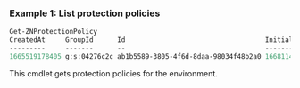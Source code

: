  ### Example 1: List protection policies
```powershell
Get-ZNProtectionPolicy
CreatedAt     GroupId      Id                                   InitialProtectAt MinQueueDays UpdatedAt
---------     -------      --                                   ---------------- ------------ ---------
1665519178405 g:s:04276c2c ab1b5589-3805-4f6d-8daa-98034f48b2a0 1668114000000    0            1665519178405
```

This cmdlet gets protection policies for the environment.

